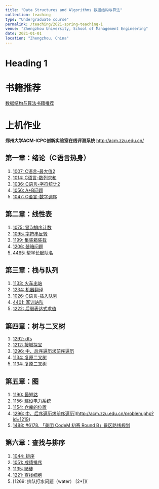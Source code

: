 ```yaml
---
title: "Data Structures and Algorithms 数据结构与算法"
collection: teaching
type: "Undergraduate course"
permalink: /teaching/2021-spring-teaching-1
venue: "Zhengzhou University, School of Management Engineering"
date: 2021-01-01
location: "Zhengzhou, China"
---
```




Heading 1
======

书籍推荐
======
[数据结构与算法书籍推荐](https://ieyjzhou.github.io/posts/2020/12/blog-post-5/)

上机作业
======
 
 **郑州大学ACM-ICPC创新实验室在线评测系统**  http://acm.zzu.edu.cn/



## 第一章：绪论（C语言热身）

1. [1007: C语言-最大值2](http://acm.zzu.edu.cn/problem.php?id=1007)
2. [1014: C语言-数列求和](http://acm.zzu.edu.cn/problem.php?id=1014)
3. [1036: C语言-字符统计2](http://acm.zzu.edu.cn/problem.php?id=1036)
4. [1056: A+B问题](http://acm.zzu.edu.cn/problem.php?id=1056)
5. [1047: C语言-数字调序](http://acm.zzu.edu.cn/problem.php?id=1047)

## 第二章：线性表

1. [1075: 冒泡排序计数](http://acm.zzu.edu.cn/problem.php?id=1075)
2. [1095: 字符串反转](http://acm.zzu.edu.cn/problem.php?id=1095)
4. [1199: 集装箱装载](http://acm.zzu.edu.cn/problem.php?id=1199)
5. [1206: 装箱问题](http://acm.zzu.edu.cn/problem.php?id=1206)
6. [4465: 帮学长起队名](http://acm.zzu.edu.cn/problem.php?id=4465)

## 第三章：栈与队列

1. [1133: 火车出站](http://acm.zzu.edu.cn/problem.php?id=1133)
2. [1234: 机器翻译](http://acm.zzu.edu.cn/problem.php?id=1234)
3. [1026: C语言-插入队列](http://acm.zzu.edu.cn/problem.php?id=1026)
4. [4401: 军训站队](http://acm.zzu.edu.cn/problem.php?id=4401)
5. [1222: 后缀表达式求值](http://acm.zzu.edu.cn/problem.php?id=1222)

## 第四章：树与二叉树

1. [1292: dfs](http://acm.zzu.edu.cn/problem.php?id=1292)
2. [1212: 搜城探宝](http://acm.zzu.edu.cn/problem.php?id=1212)
3. [1296: 中、后序遍历求前序遍历](http://acm.zzu.edu.cn/problem.php?id=1296)
4. [1134: 复原二叉树](http://acm.zzu.edu.cn/problem.php?id=1219)
5. [1134: 复原二叉树](http://acm.zzu.edu.cn/problem.php?id=4417)

## 第五章：图

1. [1190: 最短路](http://acm.zzu.edu.cn/problem.php?id=1190)
2. [1156: 建设电力系统](http://acm.zzu.edu.cn/problem.php?id=1156)
3. [1154: 仓库的位置](http://acm.zzu.edu.cn/problem.php?id=1154)
4. [1296: 中、后序遍历求前序遍历](http://acm.zzu.edu.cn/problem.php?id=1296)](http://acm.zzu.edu.cn/problem.php?id=1219)
5. [1488: #6178. 「美团 CodeM 初赛 Round B」景区路线规划](http://acm.zzu.edu.cn/problem.php?id=1488)

## 第六章：查找与排序

1. [1044: 排序](http://acm.zzu.edu.cn/problem.php?id=1044)
2. [1051: 成绩排序](http://acm.zzu.edu.cn/problem.php?id=1051)
3. [1135: 赌徒](http://acm.zzu.edu.cn/problem.php?id=1135)
4. [1221: 查找细胞](http://acm.zzu.edu.cn/problem.php?id=1221)
5. [1269: 排队打水问题（water） [2*]](
